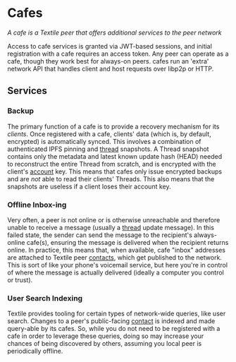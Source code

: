 # Cafes

_A cafe is a Textile peer that offers additional services to the peer network_

Access to cafe services is granted via JWT-based sessions, and initial registration with a cafe requires an access token. Any peer can operate as a cafe, though they work best for always-on peers. cafes run an 'extra' network API that handles client and host requests over libp2p or HTTP.

## Services

### Backup

The primary function of a cafe is to provide a recovery mechanism for its _clients_. Once registered with a cafe, clients' data (which is, by default, encrypted) is automatically synced. This involves a combination of authenticated IPFS pinning and [thread](/learn/threads) snapshots. A Thread snapshot contains only the metadata and latest known update hash (HEAD) needed to reconstruct the entire Thread from scratch, and is encrypted with the client's [account](/learn/wallet#accounts) key. This means that cafes only issue encrypted backups and are _not_ able to read their clients' Threads. This also means that the snapshots are useless if a client loses their account key.

### Offline Inbox-ing

Very often, a peer is not online or is otherwise unreachable and therefore unable to receive a message (usually a [thread](/learn/threads) update message). In this failed state, the sender can send the message to the recipient's always-online cafe(s), ensuring the message is delivered when the recipient returns online. In practice, this means that, when available, cafe "inbox" addresses are attached to Textile peer [contacts](/learn/contacts), which get published to the network. This is sort of like your phone's voicemail service, but here you're in control of where the message is actually delivered (ideally a computer you control or trust).

### User Search Indexing

Textile provides tooling for certain types of network-wide queries, like user search. Changes to a peer's public-facing [contact](/learn/contacts) is indexed and made query-able by its cafes. So, while you do not need to be registered with a cafe in order to leverage these queries, doing so may increase your chances of being discovered by others, assuming you local peer is periodically offline.
